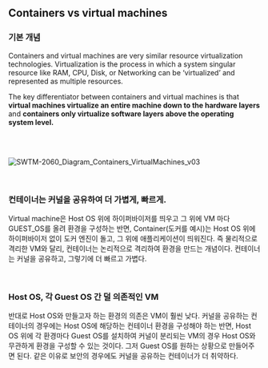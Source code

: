 ## Containers vs virtual machines

### 기본 개념

Containers and virtual machines are very similar resource virtualization technologies. 
Virtualization is the process in which a system singular resource like RAM, CPU, Disk, or Networking can be ‘virtualized’ and represented as multiple resources.    

The key differentiator between containers and virtual machines is that <b> virtual machines virtualize an entire machine down to the hardware layers </b> and <b> containers only virtualize software layers above the operating system level. </b>

<br>
<br>

![SWTM-2060_Diagram_Containers_VirtualMachines_v03](https://user-images.githubusercontent.com/46060746/191042848-d2560cb6-efb5-4c66-b901-5c2977e7e1e7.png)

<br>

### 컨테이너는 커널을 공유하여 더 가볍게, 빠르게.

Virtual machine은 Host OS 위에 하이퍼바이저를 띄우고 그 위에 VM 마다 GUEST_OS를 올려 환경을 구성하는 반면, Container(도커를 예시)는 Host OS 위에 하이퍼바이저 없이 도커 엔진이 돌고, 그 위에 애플리케이션이 띄워진다. 즉 물리적으로 격리한 VM와 달리, 컨테이너는 논리적으로 격리하여 환경을 만드는 개념이다. 컨테이너는 커널을 공유하고, 그렇기에 더 빠르고 가볍다.

<br>

### Host OS, 각 Guest OS 간 덜 의존적인 VM

반대로 Host OS와 만들고자 하는 환경의 의존은 VM이 훨씬 낮다. 커널을 공유하는 컨테이너의 경우에는 Host OS에 해당하는 컨테이너 환경을 구성해야 하는 반면, Host OS 위에 각 환경마다 Guest OS를 설치하여 커널이 분리되는 VM의 경우 Host OS와 무관하게 환경을 구성할 수 있는 것이다. 그저 Guest OS를 원하는 상황으로 만들어주면 된다. 같은 이유로 보안의 경우에도 커널을 공유하는 컨테이너가 더 취약하다. 

